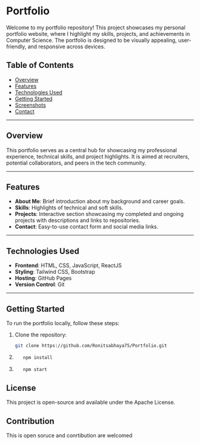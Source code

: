 # Portfolio

Welcome to my portfolio repository! This project showcases my personal portfolio website, where I highlight my skills, projects, and achievements in Computer Science. The portfolio is designed to be visually appealing, user-friendly, and responsive across devices.

## Table of Contents

- [Overview](#overview)
- [Features](#features)
- [Technologies Used](#technologies-used)
- [Getting Started](#getting-started)
- [Screenshots](#screenshots)
- [Contact](#contact)

---

## Overview

This portfolio serves as a central hub for showcasing my professional experience, technical skills, and project highlights. It is aimed at recruiters, potential collaborators, and peers in the tech community.

---

## Features

- **About Me**: Brief introduction about my background and career goals.
- **Skills**: Highlights of technical and soft skills.
- **Projects**: Interactive section showcasing my completed and ongoing projects with descriptions and links to repositories.
- **Contact**: Easy-to-use contact form and social media links.

---

## Technologies Used

- **Frontend**: HTML, CSS, JavaScript, ReactJS
- **Styling**: Tailwind CSS, Bootstrap
- **Hosting**: GitHub Pages
- **Version Control**: Git

---

## Getting Started

To run the portfolio locally, follow these steps:

1. Clone the repository:
   ```bash
   git clone https://github.com/Ronitsabhaya75/Portfolio.git
   ```
2. ```bash
      npm install
   ```
3. ```bash
      npm start
   ```

## License
This project is open-source and available under the Apache License.

## Contribution
This is open soruce and conrtibution are welcomed
      
